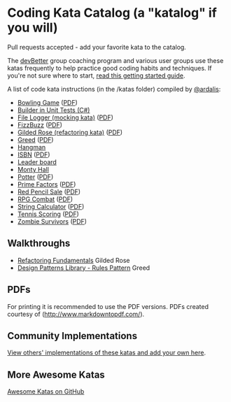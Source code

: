 Coding Kata Catalog (a "katalog" if you will)
=============================================

Pull requests accepted - add your favorite kata to the catalog.

The [devBetter](https://devbetter.com?utm_source=github-kata-catalog&utm_medium=web) group coaching program and various user groups use these katas frequently to help practice good coding habits and techniques. If you're not sure where to start, [read this getting started guide](GettingStarted.md).

A list of code kata instructions (in the /katas folder) compiled by [@ardalis](http://twitter.com/ardalis):

- [Bowling Game](katas/Bowling%20Game.md) ([PDF](https://github.com/ardalis/kata-catalog/raw/master/katas/Bowling%20Game.pdf))
- [Builder in Unit Tests (C#)](https://github.com/ardalis/BuilderTestSample)
- [File Logger (mocking kata)](katas/File%20Logger.md) ([PDF](https://github.com/ardalis/kata-catalog/raw/master/katas/File%20Logger.pdf))
- [FizzBuzz](katas/FizzBuzz.md) ([PDF](https://github.com/ardalis/kata-catalog/raw/master/katas/FizzBuzz.pdf))
- [Gilded Rose (refactoring kata)](katas/Gilded%20Rose.md)  ([PDF](https://github.com/ardalis/kata-catalog/raw/master/katas/Gilded%20Rose.pdf))
- [Greed](katas/Greed.md) ([PDF](https://github.com/ardalis/kata-catalog/raw/master/katas/Greed.pdf))
- [Hangman](katas/Hangman.md)
- [ISBN](katas/ISBN.md) ([PDF](https://github.com/ardalis/kata-catalog/raw/master/katas/ISBN.pdf))
- [Leader board](katas/Leaderboard.md)
- [Monty Hall](katas/Monty%20Hall.md)
- [Potter](katas/Potter.md) ([PDF](https://github.com/ardalis/kata-catalog/raw/master/katas/Potter.pdf))
- [Prime Factors](katas/Prime%20Factors.md)  ([PDF](https://github.com/ardalis/kata-catalog/raw/master/katas/Prime%20Factors.pdf))
- [Red Pencil Sale](katas/Red%20Pencil%20Sale.md) ([PDF](https://github.com/ardalis/kata-catalog/raw/master/katas/Red%20Pencil%20Sale.pdf))
- [RPG Combat](katas/RPG%20Combat.md)  ([PDF](https://github.com/ardalis/kata-catalog/raw/master/katas/RPG%20Combat.pdf))
- [String Calculator](<katas/String%20Calculator.md>) ([PDF](https://github.com/ardalis/kata-catalog/raw/master/katas/String%20Calculator.pdf))
- [Tennis Scoring](katas/Tennis%20Scoring.md) ([PDF](https://github.com/ardalis/kata-catalog/raw/master/katas/Tennis%20Scoring.pdf))
- [Zombie Survivors](katas/Zombie%20Survivors.md)  ([PDF](https://github.com/ardalis/kata-catalog/raw/master/katas/Zombie%20Survivors.pdf))

## Walkthroughs

- [Refactoring Fundamentals](https://www.pluralsight.com/courses/refactoring-fundamentals) Gilded Rose
- [Design Patterns Library - Rules Pattern](https://www.pluralsight.com/courses/patterns-library) Greed

## PDFs

For printing it is recommended to use the PDF versions. PDFs created courtesy of (http://www.markdowntopdf.com/).

## Community Implementations

[View others' implementations of these katas and add your own here](IMPLEMENTATIONS.md).

## More Awesome Katas

[Awesome Katas on GitHub](https://github.com/gamontal/awesome-katas#awesome-katas-)
